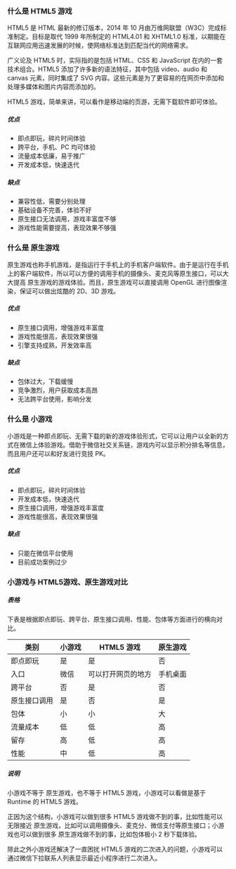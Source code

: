 ﻿
### 什么是 HTML5 游戏

HTML5 是 HTML 最新的修订版本，2014 年 10 月由万维网联盟（W3C）完成标准制定。目标是取代 1999 年所制定的 HTML4.01 和 XHTML1.0 标准，以期能在互联网应用迅速发展的时候，使网络标准达到匹配当代的网络需求。

广义论及 HTML5 时，实际指的是包括 HTML、CSS 和 JavaScript 在内的一套技术组合。HTML5 添加了许多新的语法特征，其中包括 video、audio 和 canvas 元素，同时集成了 SVG 内容。这些元素是为了更容易的在网页中添加和处理多媒体和图片内容而添加的。

HTML5 游戏，简单来讲，可以看作是移动端的页游，无需下载软件即可体验。

##### 优点

* 即点即玩，碎片时间体验
* 跨平台，手机、PC 均可体验
* 流量成本低廉，易于推广
* 开发成本低，快速迭代

##### 缺点

* 兼容性低，需要分别处理
* 基础设备不完善，体验不好
* 原生接口无法调用，游戏丰富度不够
* 游戏性能需要提高，表现效果不够强


### 什么是 原生游戏

原生游戏也称手机游戏，是指运行于手机上的手机客户端软件。由于是运行在手机上的客户端软件，所以可以方便的调用手机的摄像头、麦克风等原生接口，可以大大提高 原生游戏的游戏体验。而且，原生游戏可以直接调用 OpenGL 进行图像渲染，保证可以做出炫酷的 2D、3D 游戏。

##### 优点

* 原生接口调用，增强游戏丰富度
* 游戏性能很高，表现效果很强
* 引擎支持成熟，开发效率高

##### 缺点

* 包体过大，下载缓慢
* 竞争激烈，用户获取成本高昂
* 无法跨平台使用，影响分发


### 什么是 小游戏

小游戏是一种即点即玩、无需下载的新的游戏体验形式，它可以让用户以全新的方式在微信上体验游戏。借助于微信社交关系链，游戏内可以显示积分排名等信息，而且用户还可以和好友进行竞技 PK。

##### 优点

* 即点即玩，碎片时间体验
* 开发成本低，快速迭代
* 原生接口调用，增强游戏丰富度
* 游戏性能很高，表现效果很强

##### 缺点

* 只能在微信平台使用
* 目前成功案例过少


### 小游戏与 HTML5游戏、原生游戏对比

##### 表格

下表是根据即点即玩、跨平台、原生接口调用、性能、包体等方面进行的横向对比。

|类别|小游戏|HTML5 游戏|原生游戏|
|--|--|--|--|
|即点即玩|是|是|否|
|入口|微信|可以打开网页的地方|手机桌面|
|跨平台|否|是|否|
|原生接口调用|是|否|是|
|包体|小|小|大|
|流量成本|低|低|高|
|留存|高|低|高|
|性能|中|低|高|


##### 说明

小游戏不等于 原生游戏，也不等于 HTML5 游戏，小游戏可以看做是基于 Runtime 的 HTML5 游戏。

正因为这个结构，小游戏可以做到很多 HTML5 游戏做不到的事，比如性能可以无限接近 原生游戏，比如可以调用摄像头、麦克分、微信支付等原生接口；小游戏也可以做到很多 原生游戏做不到的事，比如包体极小 2 秒下载体验。

除此之外小游戏还解决了一直困扰 HTML5 游戏的二次进入的问题，小游戏可以通过微信下拉联系人列表显示最近小程序进行二次进入。